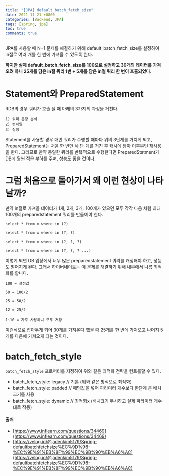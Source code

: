 ```yaml
---
title: "[JPA] default_batch_fetch_size"
date: 2021-11-21 +0800
categories: [Backend, JPA]
tags: [spring, jpa]
toc: true
comments: true
---
```


JPA를 사용할 때 N+1 문제를 해결하기 위해 default_batch_fetch_size를 설정하여 in절로 여러 개를 한 번에 가져올 수 있도록 한다.

<b>하지만 실제 default_batch_fetch_size를 100으로 설정하고 30개의 데이터를 가져오려 하니 25개를 담은 in절 쿼리 1번 + 5개를 담은 in절 쿼리 한 번이 호출되었다.</b>


# Statement와 PreparedStatement
RDB의 경우 쿼리가 호출 될 때 아래의 3가지의 과정을 거친다.

~~~
1) 쿼리 문장 분석
2) 컴파일
3) 실행
~~~

Statement를 사용할 경우 매번 쿼리가 수행할 때마다 위의 3단계를 거치게 되고, PreparedStatement는 처음 한 번만 세 단 계를 거친 후 캐시에 담아 이후부턴 재사용을 한다. 그러므로 만약 동일한 쿼리를 반복적으로 수행한다면 PreparedStatment가 DB에 훨씬 적은 부하를 주며, 성능도 좋을 것이다.

# 그럼 처음으로 돌아가서 왜 이런 현상이 나타날까?
만약 in절로 가져올 데이터가 1개, 2개, 3개, 100개가 있으면 모두 각각 다음 처럼 최대 100개의 preparedstatement 쿼리를 만들어야 한다.

~~~
select * from x where in (?)

select * from x where in (?, ?)

select * from x where in (?, ?, ?)

select * from x where in (?, ?, ? ...)
~~~

이렇게 되면 DB 입장에서 너무 많은 preparedstatement 쿼리를 캐싱해야 하고, 성능도 떨어지게 된다. 그래서 하이버네이트는 이 문제를 해결하기 위해 내부에서 나름 최적화를 합니다.

~~~
100 = 설정값

50 = 100/2

25 = 50/2

12 = 25/2

1~10 = 자주 사용하니 모두 저장
~~~

이런식으로 잡아두게 되어 30개를 가져온다 했을 때 25개를 한 번에 가져오고 나머지 5개를 다음에 가져오게 되는 것이다.

# batch_fetch_style
`batch_fetch_style` 프로퍼티를 지정하여 위와 같은 최적화 전략을 컨트롤할 수 있다.

- batch_fetch_style: legacy // 기본 (위와 같은 방식으로 최적화)
- batch_fetch_style: padded // 패딩값을 넣어 파라미터 개수보다 한단계 큰 배치크기를 사용
- batch_fetch_style: dynamic // 최적화x (배치크기 무시하고 실제 파라미터 개수대로 작동)

#### 출처
- [https://www.inflearn.com/questions/34469](https://www.inflearn.com/questions/34469)
- [https://velog.io/@jadenkim5179/Spring-defaultbatchfetchsize%EC%9D%98-%EC%9E%91%EB%8F%99%EC%9B%90%EB%A6%AC](https://velog.io/@jadenkim5179/Spring-defaultbatchfetchsize%EC%9D%98-%EC%9E%91%EB%8F%99%EC%9B%90%EB%A6%AC)